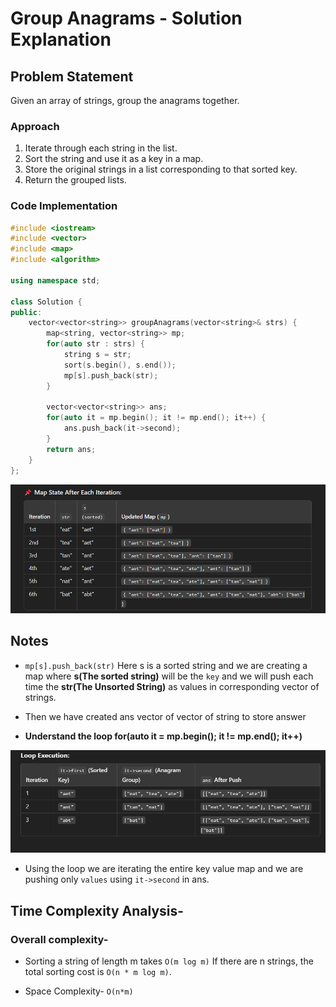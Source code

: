 # Group Anagrams - Solution Explanation

## Problem Statement
Given an array of strings, group the anagrams together.

### **Approach**
1. Iterate through each string in the list.
2. Sort the string and use it as a key in a map.
3. Store the original strings in a list corresponding to that sorted key.
4. Return the grouped lists.

### **Code Implementation**
```cpp
#include <iostream>
#include <vector>
#include <map>
#include <algorithm>

using namespace std;

class Solution {
public:
    vector<vector<string>> groupAnagrams(vector<string>& strs) {
        map<string, vector<string>> mp; 
        for(auto str : strs) {
            string s = str;
            sort(s.begin(), s.end());
            mp[s].push_back(str);
        }

        vector<vector<string>> ans;
        for(auto it = mp.begin(); it != mp.end(); it++) {
            ans.push_back(it->second);
        }
        return ans;
    }
};

```


![img](./img.png)

## Notes
- ```mp[s].push_back(str)``` Here s is a sorted string and we are creating a map where **s(The sorted string)** will be the ```key``` and we will push each time the **str(The Unsorted String)** as values in corresponding vector of strings.

- Then we have created ans vector of vector of string to store answer
- **Understand the loop for(auto it = mp.begin(); it != mp.end(); it++)**
 
![img2](./img2.png)

- Using the loop we are iterating the entire key value map and we are pushing only ```values``` using ```it->second``` in ans.

## Time Complexity Analysis-
### Overall complexity-
- Sorting a string of length m takes ```O(m log m)```
If there are n strings, the total sorting cost is ```O(n * m log m)```.

- Space Complexity- `O(n*m)`
